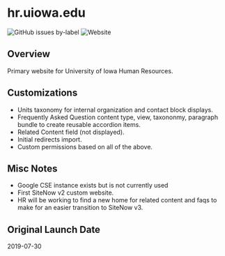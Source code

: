 hr.uiowa.edu
===

![GitHub issues by-label](https://img.shields.io/github/issues/uiowa/uiowa/hr.uiowa.edu) ![Website](https://img.shields.io/website?url=https%3A%2F%2Fhr.uiowa.edu)

Overview
---

Primary website for University of Iowa Human Resources.

Customizations
---

- Units taxonomy for internal organization and contact block displays.
- Frequently Asked Question content type, view, taxononmy, paragraph bundle to create reusable accordion items.
- Related Content field (not displayed).
- Initial redirects import.
- Custom permissions based on all of the above.

Misc Notes
---

- Google CSE instance exists but is not currently used
- First SiteNow v2 custom website.
- HR will be working to find a new home for related content and faqs to make for an easier transition to SiteNow v3.

Original Launch Date
---

2019-07-30



